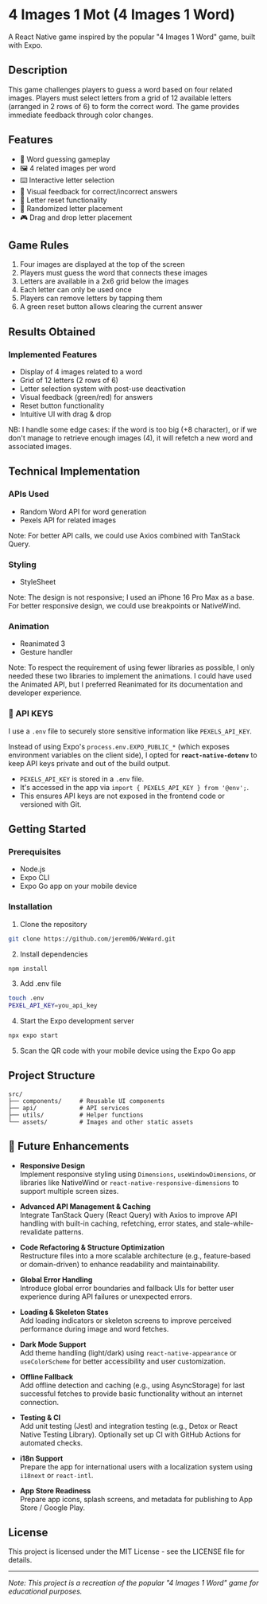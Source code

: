 # 4 Images 1 Mot (4 Images 1 Word)

A React Native game inspired by the popular "4 Images 1 Word" game, built with Expo.

## Description

This game challenges players to guess a word based on four related images. Players must select letters from a grid of 12 available letters (arranged in 2 rows of 6) to form the correct word. The game provides immediate feedback through color changes.

## Features

- 🎯 Word guessing gameplay
- 🖼️ 4 related images per word
- ⌨️ Interactive letter selection
- 🎨 Visual feedback for correct/incorrect answers
- 🔄 Letter reset functionality
- 🎲 Randomized letter placement
- 🎮 Drag and drop letter placement

## Game Rules

1. Four images are displayed at the top of the screen
2. Players must guess the word that connects these images
3. Letters are available in a 2x6 grid below the images
4. Each letter can only be used once
5. Players can remove letters by tapping them
6. A green reset button allows clearing the current answer

## Results Obtained

### Implemented Features

- Display of 4 images related to a word
- Grid of 12 letters (2 rows of 6)
- Letter selection system with post-use deactivation
- Visual feedback (green/red) for answers
- Reset button functionality
- Intuitive UI with drag & drop

NB: I handle some edge cases: if the word is too big (+8 character), or if we don't manage to retrieve enough images (4), it will refetch a new word and associated images.

## Technical Implementation

### APIs Used

- Random Word API for word generation
- Pexels API for related images

Note: For better API calls, we could use Axios combined with TanStack Query.

### Styling

- StyleSheet

Note: The design is not responsive; I used an iPhone 16 Pro Max as a base. For better responsive design, we could use breakpoints or NativeWind.

### Animation

- Reanimated 3
- Gesture handler

Note: To respect the requirement of using fewer libraries as possible, I only needed these two libraries to implement the animations. I could have used the Animated API, but I preferred Reanimated for its documentation and developer experience.

### 🔐 API KEYS

I use a `.env` file to securely store sensitive information like `PEXELS_API_KEY`.

Instead of using Expo's `process.env.EXPO_PUBLIC_*` (which exposes environment variables on the client side), I opted for **`react-native-dotenv`** to keep API keys private and out of the build output.

- `PEXELS_API_KEY` is stored in a `.env` file.
- It's accessed in the app via `import { PEXELS_API_KEY } from '@env';`.
- This ensures API keys are not exposed in the frontend code or versioned with Git.

## Getting Started

### Prerequisites

- Node.js
- Expo CLI
- Expo Go app on your mobile device

### Installation

1. Clone the repository

```bash
git clone https://github.com/jerem06/WeWard.git
```

2. Install dependencies

```bash
npm install
```

3. Add .env file

```bash
touch .env
PEXEL_API_KEY=you_api_key
```

4. Start the Expo development server

```bash
npx expo start
```

5. Scan the QR code with your mobile device using the Expo Go app

## Project Structure

```
src/
├── components/     # Reusable UI components
├── api/            # API services
├── utils/          # Helper functions
└── assets/         # Images and other static assets
```

## 🚀 Future Enhancements

- **Responsive Design**  
  Implement responsive styling using `Dimensions`, `useWindowDimensions`, or libraries like NativeWind or `react-native-responsive-dimensions` to support multiple screen sizes.

- **Advanced API Management & Caching**  
  Integrate TanStack Query (React Query) with Axios to improve API handling with built-in caching, refetching, error states, and stale-while-revalidate patterns.

- **Code Refactoring & Structure Optimization**  
  Restructure files into a more scalable architecture (e.g., feature-based or domain-driven) to enhance readability and maintainability.

- **Global Error Handling**  
  Introduce global error boundaries and fallback UIs for better user experience during API failures or unexpected errors.

- **Loading & Skeleton States**  
  Add loading indicators or skeleton screens to improve perceived performance during image and word fetches.

- **Dark Mode Support**  
  Add theme handling (light/dark) using `react-native-appearance` or `useColorScheme` for better accessibility and user customization.

- **Offline Fallback**  
  Add offline detection and caching (e.g., using AsyncStorage) for last successful fetches to provide basic functionality without an internet connection.

- **Testing & CI**  
  Add unit testing (Jest) and integration testing (e.g., Detox or React Native Testing Library). Optionally set up CI with GitHub Actions for automated checks.

- **i18n Support**  
  Prepare the app for international users with a localization system using `i18next` or `react-intl`.

- **App Store Readiness**  
  Prepare app icons, splash screens, and metadata for publishing to App Store / Google Play.

## License

This project is licensed under the MIT License - see the LICENSE file for details.

---

_Note: This project is a recreation of the popular "4 Images 1 Word" game for educational purposes._
